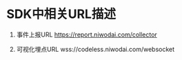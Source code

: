# SDK中相关URL描述

1. 事件上报URL
    https://report.niwodai.com/collector 
    
2. 可视化埋点URL
    wss://codeless.niwodai.com/websocket
    